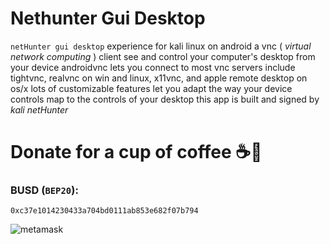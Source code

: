# Nethunter Gui Desktop

`netHunter gui desktop` experience for kali linux on android a vnc ( _virtual network computing_ ) client see and control your computer's desktop from your device androidvnc lets you connect to most vnc servers include tightvnc, realvnc on win and linux, x11vnc, and apple remote desktop on os/x lots of customizable features let you adapt the way your device controls map to the controls of your desktop this app is built and signed by _kali netHunter_

# Donate for a cup of coffee ☕🥯

### BUSD (`BEP20`):

```
0xc37e1014230433a704bd0111ab853e682f07b794
```

![metamask](https://i.ibb.co/C0HGYDQ/metamask.png)


